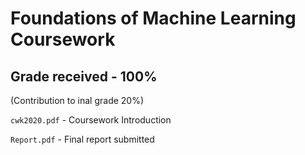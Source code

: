 # Foundations of Machine Learning Coursework
## Grade received - 100% 
(Contribution to inal grade 20%)

`cwk2020.pdf` - Coursework Introduction

`Report.pdf` - Final report submitted
